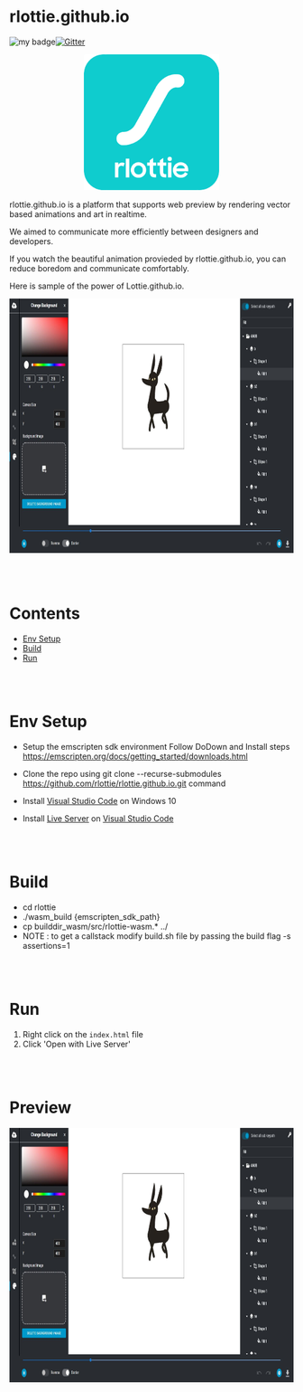 # rlottie.github.io

![my badge](https://action-badges.now.sh/rlottie/rlottie.github.io)[![Gitter](https://badges.gitter.im/rLottie-dev/community.svg)](https://gitter.im/rLottie-dev/community?utm_source=badge&utm_medium=badge&utm_campaign=pr-badge)

<p align="center">
  <img width="240" height="240" src="./.Gifs/logo.png">
</p>



rlottie.github.io is a platform that supports web preview by rendering vector based animations and art in realtime.

We aimed to communicate more efficiently between designers and developers.

If you watch the beautiful animation provieded by rlottie.github.io, you can reduce boredom and communicate comfortably.

Here is sample of the power of Lottie.github.io.



<p align="center">
  <img height="450" src="./.Gifs/main1.png">
</p>





<br>

<br>



# Contents

- [Env Setup](#env-setup)
- [Build](#build)
- [Run](#run)



<br>

<br>

# Env Setup

- Setup the emscripten sdk environment
   Follow  DoDown and Install steps https://emscripten.org/docs/getting_started/downloads.html
- Clone the repo using git clone --recurse-submodules https://github.com/rlottie/rlottie.github.io.git command

- Install [Visual Studio Code](https://code.visualstudio.com/) on Windows 10

- Install [Live Server](https://marketplace.visualstudio.com/items?itemName=ritwickdey.LiveServer) on [Visual Studio Code](https://code.visualstudio.com/)



<br>

<br>



# Build

   - cd rlottie
   - ./wasm_build {emscripten_sdk_path}
   - cp builddir_wasm/src/rlottie-wasm.* ../
   - NOTE : to get a callstack modify build.sh file by passing the build flag -s assertions=1



<br>

<br>



# Run
1. Right click on the `index.html` file
2. Click 'Open with Live Server'



<br><br>



# Preview

<p align="center">
  <img height="450" src="./.Gifs/main1.png">
</p>

